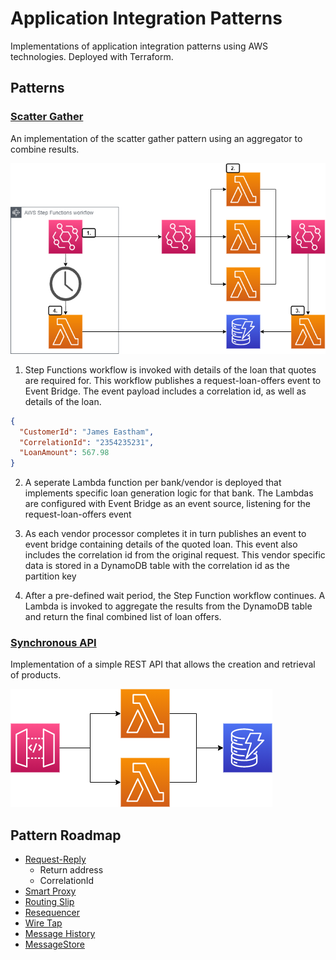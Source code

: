 # Application Integration Patterns

Implementations of application integration patterns using AWS technologies. Deployed with Terraform.

## Patterns

### [Scatter Gather](./src/scatter-gather/)

An implementation of the scatter gather pattern using an aggregator to combine results.

![](./assets/scatter-gather.png)

1. Step Functions workflow is invoked with details of the loan that quotes are required for. This workflow publishes a request-loan-offers event to Event Bridge. The event payload includes a correlation id, as well as details of the loan.
``` json
{
  "CustomerId": "James Eastham",
  "CorrelationId": "2354235231",
  "LoanAmount": 567.98
}
```
2. A seperate Lambda function per bank/vendor is deployed that implements specific loan generation logic for that bank. The Lambdas are configured with Event Bridge as an event source, listening for the request-loan-offers event

3. As each vendor processor completes it in turn publishes an event to event bridge containing details of the quoted loan. This event also includes the correlation id from the original request. This vendor specific data is stored in a DynamoDB table with the correlation id as the partition key

4. After a pre-defined wait period, the Step Function workflow continues. A Lambda is invoked to aggregate the results from the DynamoDB table and return the final combined list of loan offers.

### [Synchronous API](./src/synchronous-api/)

Implementation of a simple REST API that allows the creation and retrieval of products.

![](./assets/patterns-synchronous-api.png)

## Pattern Roadmap

- [Request-Reply](https://www.enterpriseintegrationpatterns.com/RequestReply.html)
  - Return address
  - CorrelationId
- [Smart Proxy](https://www.enterpriseintegrationpatterns.com/SmartProxy.html)
- [Routing Slip](https://www.enterpriseintegrationpatterns.com/patterns/messaging/RoutingTable.html)
- [Resequencer](https://www.enterpriseintegrationpatterns.com/Resequencer.html)
- [Wire Tap](https://www.enterpriseintegrationpatterns.com/patterns/messaging/WireTap.html)
- [Message History](https://www.enterpriseintegrationpatterns.com/patterns/messaging/MessageHistory.html)
- [MessageStore](https://www.enterpriseintegrationpatterns.com/patterns/messaging/MessageStore.html)